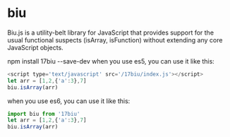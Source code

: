 # biu
Biu.js is a utility-belt library for JavaScript that provides support for the usual functional suspects (isArray, isFunction) without extending any core JavaScript objects.

npm install 17biu --save-dev
when you use es5, you can use it like this:
```javascript
<script type='text/javascript' src='/17biu/index.js'></script>
let arr = [1,2,{'a':3},7]
biu.isArray(arr)
```

when you use es6, you can use it like this:
```javascript
import biu from '17biu'
let arr = [1,2,{'a':3},7]
biu.isArray(arr)
```
